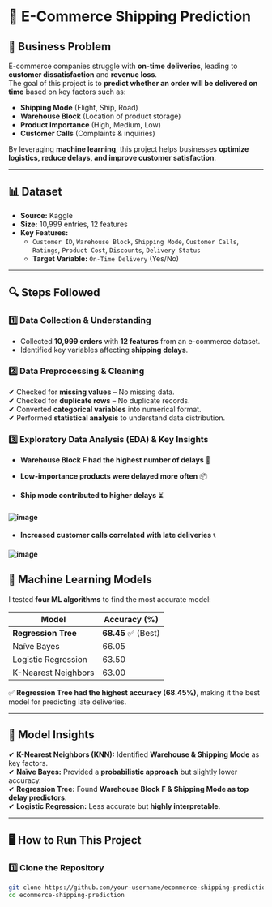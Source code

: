 # 🚀 E-Commerce Shipping Prediction  

## 📌 Business Problem  
E-commerce companies struggle with **on-time deliveries**, leading to **customer dissatisfaction** and **revenue loss**.  
The goal of this project is to **predict whether an order will be delivered on time** based on key factors such as:  
- **Shipping Mode** (Flight, Ship, Road)  
- **Warehouse Block** (Location of product storage)  
- **Product Importance** (High, Medium, Low)  
- **Customer Calls** (Complaints & inquiries)  

By leveraging **machine learning**, this project helps businesses **optimize logistics, reduce delays, and improve customer satisfaction**.  

---

## 📊 Dataset  
- **Source:** Kaggle  
- **Size:** 10,999 entries, 12 features  
- **Key Features:**  
  - `Customer ID`, `Warehouse Block`, `Shipping Mode`, `Customer Calls`, `Ratings`, `Product Cost`, `Discounts`, `Delivery Status`  
  - **Target Variable:** `On-Time Delivery` (Yes/No)  

---

## 🔍 Steps Followed  

### **1️⃣ Data Collection & Understanding**  
- Collected **10,999 orders** with **12 features** from an e-commerce dataset.  
- Identified key variables affecting **shipping delays**.  

### **2️⃣ Data Preprocessing & Cleaning**  
✔ Checked for **missing values** – No missing data.  
✔ Checked for **duplicate rows** – No duplicate records.  
✔ Converted **categorical variables** into numerical format.  
✔ Performed **statistical analysis** to understand data distribution.  

### **3️⃣ Exploratory Data Analysis (EDA) & Key Insights**  
- **Warehouse Block F had the highest number of delays** 🚧  
- **Low-importance products were delayed more often** 📦
  
- **Ship mode contributed to higher delays** ⏳
  
#### ![image](https://github.com/user-attachments/assets/6921d603-ed25-4db5-a42f-7f32c64b3ab9)

    
- **Increased customer calls correlated with late deliveries** 📞  

#### ![image](https://github.com/user-attachments/assets/c68817e7-6f52-4422-b978-5f0c332da77c)


## 🧠 Machine Learning Models  
I tested **four ML algorithms** to find the most accurate model:  

| **Model**               | **Accuracy (%)** |
|-------------------------|------------------|
| **Regression Tree**     | **68.45** ✅ (Best) |
| Naïve Bayes            | 66.05            |
| Logistic Regression    | 63.50            |
| K-Nearest Neighbors    | 63.00            |

✅ **Regression Tree had the highest accuracy (68.45%)**, making it the best model for predicting late deliveries.  

---

## 🔬 Model Insights  
✔ **K-Nearest Neighbors (KNN):** Identified **Warehouse & Shipping Mode** as key factors.  
✔ **Naïve Bayes:** Provided a **probabilistic approach** but slightly lower accuracy.  
✔ **Regression Tree:** Found **Warehouse Block F & Shipping Mode as top delay predictors**.  
✔ **Logistic Regression:** Less accurate but **highly interpretable**.  

---

## 🖥️ How to Run This Project  

### **1️⃣ Clone the Repository**  
```bash
git clone https://github.com/your-username/ecommerce-shipping-prediction.git
cd ecommerce-shipping-prediction


